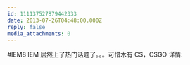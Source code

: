 ```yaml
---
id: 111137527879442333
date: 2013-07-26T04:48:00.000Z
reply: false
media_attachments: 0
---
```


#IEM8 IEM 居然上了热门话题了。。。可惜木有 CS，CSGO 详情: ​​​​

